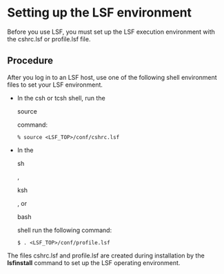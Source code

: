 # Setting up the LSF environment

Before you use LSF, you must set up the LSF execution environment with the cshrc.lsf or profile.lsf file.

## Procedure

After you log in to an LSF host, use one of the following shell environment files to set your LSF environment.

- In the csh or tcsh shell, run the

  source

   

  command:

  ```
  % source <LSF_TOP>/conf/cshrc.lsf
  ```

- In the

   

  sh

  ,

   

  ksh

  , or

   

  bash

   

  shell run the following command:

  ```
  $ . <LSF_TOP>/conf/profile.lsf
  ```

The files cshrc.lsf and profile.lsf are created during installation by the **lsfinstall** command to set up the LSF operating environment.